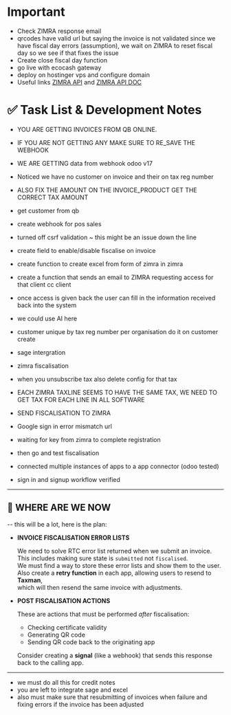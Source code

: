 # Important
* Check ZIMRA response email
* qrcodes have valid url but saying the invoice is not validated since we have fiscal day errors (assumption), we wait on ZIMRA to reset fiscal day so we see if that fixes the issue
* Create close fiscal day function
* go live with ecocash gateway
* deploy on hostinger vps and configure domain
* Useful links [ZIMRA API](https://fdmsapitest.zimra.co.zw/swagger/index.html) and [ZIMRA API DOC](ZIMRA_DOCS/Fiscal%20Device%20Gateway%20API%20v6.0%20-%20clients.pdf)

# ✅ Task List & Development Notes

- YOU ARE GETTING INVOICES FROM QB ONLINE. <ADVICE>
- IF YOU ARE NOT GETTING ANY MAKE SURE TO RE_SAVE THE WEBHOOK <ADVICE>
- WE ARE GETTING data from webhook odoo v17 <ADVICE>
- Noticed we have no customer on invoice and their on tax reg number <DONE>
- ALSO FIX THE AMOUNT ON THE INVOICE_PRODUCT GET THE CORRECT TAX AMOUNT <DONE>
- get customer from qb <DONE>
- create webhook for pos sales <DONE>
- turned off csrf validation ~ this might be an issue down the line <ADVICE>
- create field to enable/disable fiscalise on invoice <DONE>
- create function to create excel from form of zimra in zimra
- create a function that sends an email to ZIMRA requesting access for that client cc client
- once access is given back the user can fill in the information received back into the system
- we could use AI here <ADVICE>
- customer unique by tax reg number per organisation do it on customer create <NOT NECESSARY>
- sage intergration
- zimra fiscalisation <IN PROGRESS>
- when you unsubscribe tax also delete config for that tax

- EACH ZIMRA TAXLINE SEEMS TO HAVE THE SAME TAX, WE NEED TO GET TAX FOR EACH LINE IN ALL SOFTWARE
- SEND FISCALISATION TO ZIMRA
- Google sign in error mismatch url <DONE>
- waiting for key from zimra to complete registration
- then go and test fiscalisation
- connected multiple instances of apps to a app connector (odoo tested)
- sign in and signup workflow verified

---

## 📍 WHERE ARE WE NOW

-- this will be a lot, here is the plan:

* **INVOICE FISCALISATION ERROR LISTS**

  We need to solve RTC error list returned when we submit an invoice.  
  This includes making sure state is `submitted` not `fiscalised`.  
  We must find a way to store these error lists and show them to the user.  
  Also create a **retry function** in each app, allowing users to resend to **Taxman**,  
  which will then resend the same invoice with adjustments.

* **POST FISCALISATION ACTIONS**

  These are actions that must be performed *after* fiscalisation:  
  - Checking certificate validity  
  - Generating QR code  
  - Sending QR code back to the originating app  
  
  Consider creating a **signal** (like a webhook) that sends this response back to the calling app.

---

- we must do all this for credit notes
- you are left to integrate sage and excel
- also must make sure that resubmitting of invoices when failure and fixing errors if the invoice has been adjusted